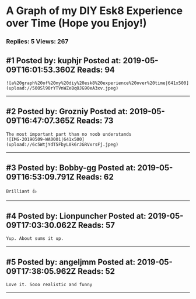 # A Graph of my DIY Esk8 Experience over Time (Hope you Enjoy!)

### Replies: 5 Views: 267

## \#1 Posted by: kuphjr Posted at: 2019-05-09T16:01:53.360Z Reads: 94

```
![a%20graph%20of%20my%20diy%20esk8%20experience%20over%20time|641x500](upload://50OSl90rYTVnWZeBqOJG90eA3xv.jpeg)
```

---
## \#2 Posted by: Grozniy Posted at: 2019-05-09T16:47:07.365Z Reads: 73

```
The most important part than no noob understands
![IMG-20190509-WA0001|641x500](upload://6c5WtjYdT5FbyL0k6rJGRVxrsFj.jpeg)
```

---
## \#3 Posted by: Bobby-gg Posted at: 2019-05-09T16:53:09.791Z Reads: 62

```
Brilliant 👍
```

---
## \#4 Posted by: Lionpuncher Posted at: 2019-05-09T17:03:30.062Z Reads: 57

```
Yup. About sums it up.
```

---
## \#5 Posted by: angeljmm Posted at: 2019-05-09T17:38:05.962Z Reads: 52

```
Love it. Sooo realistic and funny
```

---
